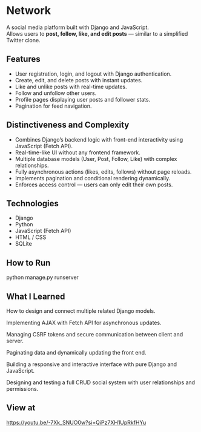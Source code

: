 # Network

A social media platform built with Django and JavaScript.  
Allows users to **post, follow, like, and edit posts** — similar to a simplified Twitter clone.

## Features
- User registration, login, and logout with Django authentication.
- Create, edit, and delete posts with instant updates.
- Like and unlike posts with real-time updates.
- Follow and unfollow other users.
- Profile pages displaying user posts and follower stats.
- Pagination for feed navigation.

## Distinctiveness and Complexity
- Combines Django’s backend logic with front-end interactivity using JavaScript (Fetch API).  
- Real-time-like UI without any frontend framework.  
- Multiple database models (User, Post, Follow, Like) with complex relationships.  
- Fully asynchronous actions (likes, edits, follows) without page reloads.  
- Implements pagination and conditional rendering dynamically.  
- Enforces access control — users can only edit their own posts.

## Technologies
- Django  
- Python  
- JavaScript (Fetch API)  
- HTML / CSS  
- SQLite  

## How to Run
python manage.py runserver
## What I Learned

How to design and connect multiple related Django models.

Implementing AJAX with Fetch API for asynchronous updates.

Managing CSRF tokens and secure communication between client and server.

Paginating data and dynamically updating the front end.

Building a responsive and interactive interface with pure Django and JavaScript.

Designing and testing a full CRUD social system with user relationships and permissions.
## View at
 https://youtu.be/-7Xk_SNUO0w?si=QiPz7XH1UpRkfHYu

 ‏⁦⁩
